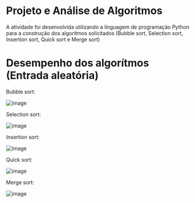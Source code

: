 # Projeto e Análise de Algoritmos
A atividade foi desenvolvida utilizando a linguagem de programação Python para a construção dos algorítmos solicitados (Bubble sort, Selection sort, Insertion sort, Quick sort e Merge sort)


# Desempenho dos algorítmos (Entrada aleatória)
Bubble sort:

![image](https://user-images.githubusercontent.com/84343335/171730794-58dae89b-e039-4590-b950-7b9cb1a17fdf.png)


Selection sort:

![image](https://user-images.githubusercontent.com/84343335/171730762-b470fc03-5492-442c-b394-c772154baf5a.png)


Insertion sort:

![image](https://user-images.githubusercontent.com/84343335/171730730-cc9b9588-909a-40f8-94ab-8cfd26cb9650.png)


Quick sort:

![image](https://user-images.githubusercontent.com/84343335/171730560-a9698d01-58fa-4ec2-a30d-0b60d9003328.png)

Merge sort:

![image](https://user-images.githubusercontent.com/84343335/171730633-ebba24cf-2edb-4f5e-aa28-25eba941ceb8.png)



